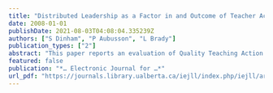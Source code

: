 ```yaml
---
title: "Distributed Leadership as a Factor in and Outcome of Teacher Action Learning, 12 (4)"
date: 2008-01-01
publishDate: 2021-08-03T04:08:04.335239Z
authors: ["S Dinham", "P Aubusson", "L Brady"]
publication_types: ["2"]
abstract: "This paper reports an evaluation of Quality Teaching Action Learning (QTAL) projects conducted at New South Wales (NSW), Australia public (state) primary and secondary schools and explores how distributed leadership facilitated and was an outcome of the …"
featured: false
publication: "*… Electronic Journal for …*"
url_pdf: "https://journals.library.ualberta.ca/iejll/index.php/iejll/article/download/548/210"
---
```


